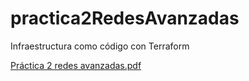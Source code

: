 # practica2RedesAvanzadas
Infraestructura como código con Terraform

[Práctica 2 redes avanzadas.pdf](https://github.com/user-attachments/files/17692244/Practica.2.redes.avanzadas.pdf)
